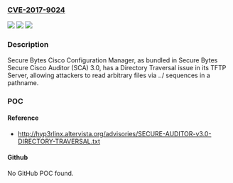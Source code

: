 ### [CVE-2017-9024](https://cve.mitre.org/cgi-bin/cvename.cgi?name=CVE-2017-9024)
![](https://img.shields.io/static/v1?label=Product&message=n%2Fa&color=blue)
![](https://img.shields.io/static/v1?label=Version&message=n%2Fa&color=blue)
![](https://img.shields.io/static/v1?label=Vulnerability&message=n%2Fa&color=brighgreen)

### Description

Secure Bytes Cisco Configuration Manager, as bundled in Secure Bytes Secure Cisco Auditor (SCA) 3.0, has a Directory Traversal issue in its TFTP Server, allowing attackers to read arbitrary files via ../ sequences in a pathname.

### POC

#### Reference
- http://hyp3rlinx.altervista.org/advisories/SECURE-AUDITOR-v3.0-DIRECTORY-TRAVERSAL.txt

#### Github
No GitHub POC found.

